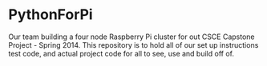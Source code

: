 PythonForPi
===========

Our team building a four node Raspberry Pi cluster for out CSCE Capstone Project - Spring 2014. This repository is to hold all of our set up instructions test code, and actual project code for all to see, use and build off of.
